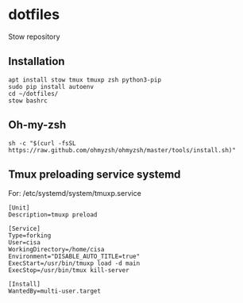 # dotfiles
Stow repository

## Installation

```
apt install stow tmux tmuxp zsh python3-pip
sudo pip install autoenv
cd ~/dotfiles/
stow bashrc
```

## Oh-my-zsh

```
sh -c "$(curl -fsSL https://raw.github.com/ohmyzsh/ohmyzsh/master/tools/install.sh)"
```

## Tmux preloading service systemd

For: /etc/systemd/system/tmuxp.service
```
[Unit]
Description=tmuxp preload

[Service]
Type=forking
User=cisa
WorkingDirectory=/home/cisa
Environment="DISABLE_AUTO_TITLE=true"
ExecStart=/usr/bin/tmuxp load -d main
ExecStop=/usr/bin/tmux kill-server

[Install]
WantedBy=multi-user.target
```
